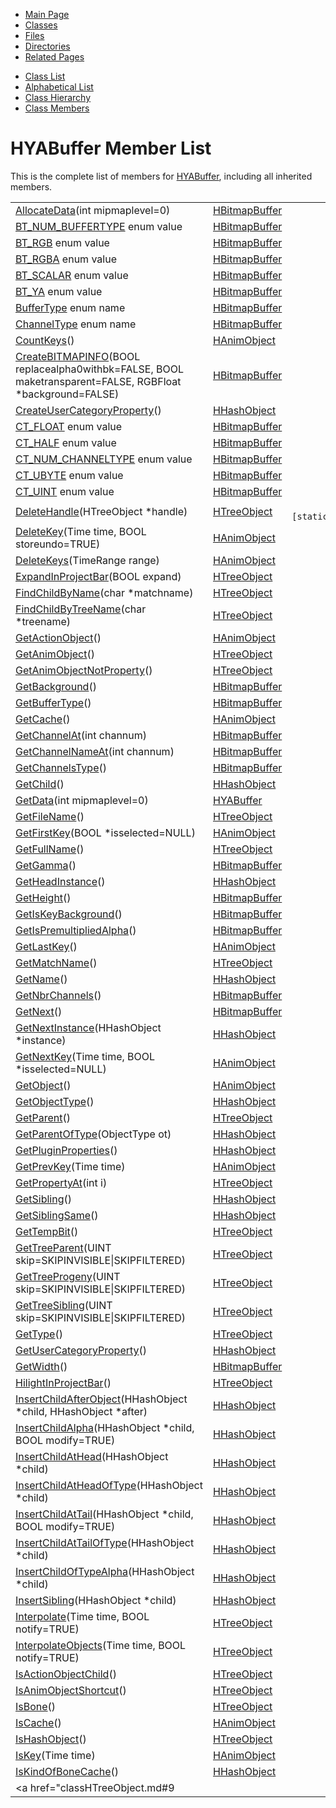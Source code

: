 <div class="tabs">

- [Main Page](index.md)
- <span id="current">[Classes](annotated.md)</span>
- [Files](files.md)
- [Directories](dirs.md)
- [Related Pages](pages.md)

</div>

<div class="tabs">

- [Class List](annotated.md)
- [Alphabetical List](classes.md)
- [Class Hierarchy](hierarchy.md)
- [Class Members](functions.md)

</div>

# HYABuffer Member List

This is the complete list of members for <a href="classHYABuffer.md" class="el">HYABuffer</a>, including all inherited members.

|  |  |  |
|----|----|----|
| <a href="classHBitmapBuffer.md#e8830560ace291fdc0784667f1f91580" class="el">AllocateData</a>(int mipmaplevel=0) | <a href="classHBitmapBuffer.md" class="el">HBitmapBuffer</a> |  |
| <a href="classHBitmapBuffer.md#6bdf0c91f27cb5f76edc6886eb10f419c30aa37dadbeaa34f95af5833718643e" class="el">BT_NUM_BUFFERTYPE</a> enum value | <a href="classHBitmapBuffer.md" class="el">HBitmapBuffer</a> |  |
| <a href="classHBitmapBuffer.md#6bdf0c91f27cb5f76edc6886eb10f419bfbc55299d5853abda88c148cabd31cd" class="el">BT_RGB</a> enum value | <a href="classHBitmapBuffer.md" class="el">HBitmapBuffer</a> |  |
| <a href="classHBitmapBuffer.md#6bdf0c91f27cb5f76edc6886eb10f419191e1123d5d060462b811e1cf8f9562e" class="el">BT_RGBA</a> enum value | <a href="classHBitmapBuffer.md" class="el">HBitmapBuffer</a> |  |
| <a href="classHBitmapBuffer.md#6bdf0c91f27cb5f76edc6886eb10f4199790677e710760eb40b785e9fce43c0e" class="el">BT_SCALAR</a> enum value | <a href="classHBitmapBuffer.md" class="el">HBitmapBuffer</a> |  |
| <a href="classHBitmapBuffer.md#6bdf0c91f27cb5f76edc6886eb10f4196661c045737508682adadc558c5267d7" class="el">BT_YA</a> enum value | <a href="classHBitmapBuffer.md" class="el">HBitmapBuffer</a> |  |
| <a href="classHBitmapBuffer.md#6bdf0c91f27cb5f76edc6886eb10f419" class="el">BufferType</a> enum name | <a href="classHBitmapBuffer.md" class="el">HBitmapBuffer</a> |  |
| <a href="classHBitmapBuffer.md#d554a7dc176ab0ceadbb9ee4a647c3d2" class="el">ChannelType</a> enum name | <a href="classHBitmapBuffer.md" class="el">HBitmapBuffer</a> |  |
| <a href="classHAnimObject.md#668ef951fe37165d284b57859a5a9ade" class="el">CountKeys</a>() | <a href="classHAnimObject.md" class="el">HAnimObject</a> |  |
| <a href="classHBitmapBuffer.md#05513298bdd6f84ba990456658128ac5" class="el">CreateBITMAPINFO</a>(BOOL replacealpha0withbk=FALSE, BOOL maketransparent=FALSE, RGBFloat \*background=FALSE) | <a href="classHBitmapBuffer.md" class="el">HBitmapBuffer</a> |  |
| <a href="classHHashObject.md#9aa03709064628d1993ac2d7194d83cf" class="el">CreateUserCategoryProperty</a>() | <a href="classHHashObject.md" class="el">HHashObject</a> |  |
| <a href="classHBitmapBuffer.md#d554a7dc176ab0ceadbb9ee4a647c3d20e15cc0864a156807f63f784bac3f09b" class="el">CT_FLOAT</a> enum value | <a href="classHBitmapBuffer.md" class="el">HBitmapBuffer</a> |  |
| <a href="classHBitmapBuffer.md#d554a7dc176ab0ceadbb9ee4a647c3d253d0b60c79df001c59cba43ff1929ef6" class="el">CT_HALF</a> enum value | <a href="classHBitmapBuffer.md" class="el">HBitmapBuffer</a> |  |
| <a href="classHBitmapBuffer.md#d554a7dc176ab0ceadbb9ee4a647c3d2e52fa2c98c247280e46a89cdfe7b1885" class="el">CT_NUM_CHANNELTYPE</a> enum value | <a href="classHBitmapBuffer.md" class="el">HBitmapBuffer</a> |  |
| <a href="classHBitmapBuffer.md#d554a7dc176ab0ceadbb9ee4a647c3d27d2931e991fc794182b46df6d565240f" class="el">CT_UBYTE</a> enum value | <a href="classHBitmapBuffer.md" class="el">HBitmapBuffer</a> |  |
| <a href="classHBitmapBuffer.md#d554a7dc176ab0ceadbb9ee4a647c3d2e5ad4f387424d5911fb914b97a3c01db" class="el">CT_UINT</a> enum value | <a href="classHBitmapBuffer.md" class="el">HBitmapBuffer</a> |  |
| <a href="classHTreeObject.md#68a56f970bf31e136b0855e2de4ac987" class="el">DeleteHandle</a>(HTreeObject \*handle) | <a href="classHTreeObject.md" class="el">HTreeObject</a> | ` [static]` |
| <a href="classHAnimObject.md#7bfea42385b70e86e14242d01506fd65" class="el">DeleteKey</a>(Time time, BOOL storeundo=TRUE) | <a href="classHAnimObject.md" class="el">HAnimObject</a> |  |
| <a href="classHAnimObject.md#ffd2c64958c237628fc3c8d613636eaf" class="el">DeleteKeys</a>(TimeRange range) | <a href="classHAnimObject.md" class="el">HAnimObject</a> |  |
| <a href="classHTreeObject.md#b185755bbb59d784cfb72664b3e478a7" class="el">ExpandInProjectBar</a>(BOOL expand) | <a href="classHTreeObject.md" class="el">HTreeObject</a> |  |
| <a href="classHTreeObject.md#ab3ce178e828b1b54051bd4f219e271a" class="el">FindChildByName</a>(char \*matchname) | <a href="classHTreeObject.md" class="el">HTreeObject</a> |  |
| <a href="classHTreeObject.md#3b0b70f3e9001b04fcec593ca1a22420" class="el">FindChildByTreeName</a>(char \*treename) | <a href="classHTreeObject.md" class="el">HTreeObject</a> |  |
| <a href="classHAnimObject.md#7f4814e03bdbe2508c6ed4160fb55d7d" class="el">GetActionObject</a>() | <a href="classHAnimObject.md" class="el">HAnimObject</a> |  |
| <a href="classHTreeObject.md#3d44b30ac7fcf929e97c61fa6970c5f1" class="el">GetAnimObject</a>() | <a href="classHTreeObject.md" class="el">HTreeObject</a> |  |
| <a href="classHTreeObject.md#5433fa82f429c17bcc63866680b58754" class="el">GetAnimObjectNotProperty</a>() | <a href="classHTreeObject.md" class="el">HTreeObject</a> |  |
| <a href="classHBitmapBuffer.md#b804427fc19146300af4c084ca1232ea" class="el">GetBackground</a>() | <a href="classHBitmapBuffer.md" class="el">HBitmapBuffer</a> |  |
| <a href="classHBitmapBuffer.md#a1b2b8fc06e04650516eaf5289ecf860" class="el">GetBufferType</a>() | <a href="classHBitmapBuffer.md" class="el">HBitmapBuffer</a> |  |
| <a href="classHAnimObject.md#7c3338fc6e08706ddad054b1525ab709" class="el">GetCache</a>() | <a href="classHAnimObject.md" class="el">HAnimObject</a> |  |
| <a href="classHBitmapBuffer.md#96e0486821b8a819072c1943f9f87a64" class="el">GetChannelAt</a>(int channum) | <a href="classHBitmapBuffer.md" class="el">HBitmapBuffer</a> |  |
| <a href="classHBitmapBuffer.md#9e31c7df549d3c6b21495b286c5992dd" class="el">GetChannelNameAt</a>(int channum) | <a href="classHBitmapBuffer.md" class="el">HBitmapBuffer</a> |  |
| <a href="classHBitmapBuffer.md#26551028538b3f4aa5388f79eabca331" class="el">GetChannelsType</a>() | <a href="classHBitmapBuffer.md" class="el">HBitmapBuffer</a> |  |
| <a href="classHHashObject.md#3da8b1d86f721bfb3262ab8f42d0b7e9" class="el">GetChild</a>() | <a href="classHHashObject.md" class="el">HHashObject</a> |  |
| <a href="classHYABuffer.md#0d8d80e83c37f330460175a261e91967" class="el">GetData</a>(int mipmaplevel=0) | <a href="classHYABuffer.md" class="el">HYABuffer</a> |  |
| <a href="classHTreeObject.md#441760acf64ee395f3bf55dea6470fc6" class="el">GetFileName</a>() | <a href="classHTreeObject.md" class="el">HTreeObject</a> |  |
| <a href="classHAnimObject.md#eb35d3d43f0898362662c5e86e43e3fb" class="el">GetFirstKey</a>(BOOL \*isselected=NULL) | <a href="classHAnimObject.md" class="el">HAnimObject</a> |  |
| <a href="classHTreeObject.md#c2d927d82e5a3a64640c06443f40bf73" class="el">GetFullName</a>() | <a href="classHTreeObject.md" class="el">HTreeObject</a> |  |
| <a href="classHBitmapBuffer.md#afcb03ef1c1eb4a4681aed36e60d82ee" class="el">GetGamma</a>() | <a href="classHBitmapBuffer.md" class="el">HBitmapBuffer</a> |  |
| <a href="classHHashObject.md#5616a8d6197ea5f43bfb5cbf3f9b8f5e" class="el">GetHeadInstance</a>() | <a href="classHHashObject.md" class="el">HHashObject</a> |  |
| <a href="classHBitmapBuffer.md#35170f8abe223996b6ba9a0ee517f031" class="el">GetHeight</a>() | <a href="classHBitmapBuffer.md" class="el">HBitmapBuffer</a> |  |
| <a href="classHBitmapBuffer.md#877f18f56fa87141fefef1df4264f49b" class="el">GetIsKeyBackground</a>() | <a href="classHBitmapBuffer.md" class="el">HBitmapBuffer</a> |  |
| <a href="classHBitmapBuffer.md#0aa3b5b9aed125e0f69ad2c639c67745" class="el">GetIsPremultipliedAlpha</a>() | <a href="classHBitmapBuffer.md" class="el">HBitmapBuffer</a> |  |
| <a href="classHAnimObject.md#0379dcc491904356edfc1e090ba496f8" class="el">GetLastKey</a>() | <a href="classHAnimObject.md" class="el">HAnimObject</a> |  |
| <a href="classHTreeObject.md#393dff0d5bf352fbad6c3552387bca4a" class="el">GetMatchName</a>() | <a href="classHTreeObject.md" class="el">HTreeObject</a> |  |
| <a href="classHHashObject.md#d85b49d73e45d0431b18e5a61c7e6f3f" class="el">GetName</a>() | <a href="classHHashObject.md" class="el">HHashObject</a> |  |
| <a href="classHBitmapBuffer.md#b062d260dfc6363d45c095431f549824" class="el">GetNbrChannels</a>() | <a href="classHBitmapBuffer.md" class="el">HBitmapBuffer</a> |  |
| <a href="classHBitmapBuffer.md#0d4ba4036cc2dcca8c73cdde356797cd" class="el">GetNext</a>() | <a href="classHBitmapBuffer.md" class="el">HBitmapBuffer</a> |  |
| <a href="classHHashObject.md#e63536d1fd80fc0931ab7aa73d18d8c1" class="el">GetNextInstance</a>(HHashObject \*instance) | <a href="classHHashObject.md" class="el">HHashObject</a> |  |
| <a href="classHAnimObject.md#e5c702148c17c9eff98f82ef6e271b35" class="el">GetNextKey</a>(Time time, BOOL \*isselected=NULL) | <a href="classHAnimObject.md" class="el">HAnimObject</a> |  |
| <a href="classHAnimObject.md#df6befb16a611cdfcd5dadd41ce3d4cc" class="el">GetObject</a>() | <a href="classHAnimObject.md" class="el">HAnimObject</a> |  |
| <a href="classHHashObject.md#effdee082fe387ec5dd54c03a2e22ed0" class="el">GetObjectType</a>() | <a href="classHHashObject.md" class="el">HHashObject</a> |  |
| <a href="classHTreeObject.md#aea074b20b6f6571959609e921d58de5" class="el">GetParent</a>() | <a href="classHTreeObject.md" class="el">HTreeObject</a> |  |
| <a href="classHHashObject.md#7cc7a014d4e2a101c1982a2f1b027cfe" class="el">GetParentOfType</a>(ObjectType ot) | <a href="classHHashObject.md" class="el">HHashObject</a> |  |
| <a href="classHHashObject.md#29e1059084f6ff925a74d86aeb9e3754" class="el">GetPluginProperties</a>() | <a href="classHHashObject.md" class="el">HHashObject</a> |  |
| <a href="classHAnimObject.md#d57ca6818a68df5c0dd17e909385aeaa" class="el">GetPrevKey</a>(Time time) | <a href="classHAnimObject.md" class="el">HAnimObject</a> |  |
| <a href="classHTreeObject.md#bb221cb3dea0d7da15bab04f12e0af7a" class="el">GetPropertyAt</a>(int i) | <a href="classHTreeObject.md" class="el">HTreeObject</a> |  |
| <a href="classHHashObject.md#d6ea8ca9057dc82025912c710057fe09" class="el">GetSibling</a>() | <a href="classHHashObject.md" class="el">HHashObject</a> |  |
| <a href="classHHashObject.md#5788d8ba32b9eb644c937edf2c937409" class="el">GetSiblingSame</a>() | <a href="classHHashObject.md" class="el">HHashObject</a> |  |
| <a href="classHTreeObject.md#640699e574b6d3910dd388eebe21e6ec" class="el">GetTempBit</a>() | <a href="classHTreeObject.md" class="el">HTreeObject</a> |  |
| <a href="classHTreeObject.md#a9f532f72ce29f8555daa2c26ce32e49" class="el">GetTreeParent</a>(UINT skip=SKIPINVISIBLE\|SKIPFILTERED) | <a href="classHTreeObject.md" class="el">HTreeObject</a> |  |
| <a href="classHTreeObject.md#ddeb98d5cf1bdde9d31e8d13774619dd" class="el">GetTreeProgeny</a>(UINT skip=SKIPINVISIBLE\|SKIPFILTERED) | <a href="classHTreeObject.md" class="el">HTreeObject</a> |  |
| <a href="classHTreeObject.md#afae92abc783f082ab8db3fc5fc172b5" class="el">GetTreeSibling</a>(UINT skip=SKIPINVISIBLE\|SKIPFILTERED) | <a href="classHTreeObject.md" class="el">HTreeObject</a> |  |
| <a href="classHTreeObject.md#97bbe45df6b2b139c951f179d5dc83b8" class="el">GetType</a>() | <a href="classHTreeObject.md" class="el">HTreeObject</a> |  |
| <a href="classHHashObject.md#9dd87d4e3e2d7a3ba397c36320e04627" class="el">GetUserCategoryProperty</a>() | <a href="classHHashObject.md" class="el">HHashObject</a> |  |
| <a href="classHBitmapBuffer.md#ce2848c68165384ff92043fdf7f975ff" class="el">GetWidth</a>() | <a href="classHBitmapBuffer.md" class="el">HBitmapBuffer</a> |  |
| <a href="classHTreeObject.md#63e69ca9db004742fc04acf44c36853e" class="el">HilightInProjectBar</a>() | <a href="classHTreeObject.md" class="el">HTreeObject</a> |  |
| <a href="classHHashObject.md#a42ade8055e415435caf3aa5b308373b" class="el">InsertChildAfterObject</a>(HHashObject \*child, HHashObject \*after) | <a href="classHHashObject.md" class="el">HHashObject</a> |  |
| <a href="classHHashObject.md#06f1f72c7b32b64359b27695aa63a301" class="el">InsertChildAlpha</a>(HHashObject \*child, BOOL modify=TRUE) | <a href="classHHashObject.md" class="el">HHashObject</a> |  |
| <a href="classHHashObject.md#47582aa91076a78c11195600c5e7b695" class="el">InsertChildAtHead</a>(HHashObject \*child) | <a href="classHHashObject.md" class="el">HHashObject</a> |  |
| <a href="classHHashObject.md#79d9f3da581d6ce06860fb2929ed2c91" class="el">InsertChildAtHeadOfType</a>(HHashObject \*child) | <a href="classHHashObject.md" class="el">HHashObject</a> |  |
| <a href="classHHashObject.md#f2d2000e6260ea8ab06a3f02a584bedc" class="el">InsertChildAtTail</a>(HHashObject \*child, BOOL modify=TRUE) | <a href="classHHashObject.md" class="el">HHashObject</a> |  |
| <a href="classHHashObject.md#f35eb4f169883fe9880e3f067175f067" class="el">InsertChildAtTailOfType</a>(HHashObject \*child) | <a href="classHHashObject.md" class="el">HHashObject</a> |  |
| <a href="classHHashObject.md#ba2b2332d726c87d6c2c39ac21123a71" class="el">InsertChildOfTypeAlpha</a>(HHashObject \*child) | <a href="classHHashObject.md" class="el">HHashObject</a> |  |
| <a href="classHHashObject.md#20d5f0165a9679a8d9c3c01d38fbadb6" class="el">InsertSibling</a>(HHashObject \*child) | <a href="classHHashObject.md" class="el">HHashObject</a> |  |
| <a href="classHTreeObject.md#b22bd4e7d4ee16faac11bd67d2b832c2" class="el">Interpolate</a>(Time time, BOOL notify=TRUE) | <a href="classHTreeObject.md" class="el">HTreeObject</a> |  |
| <a href="classHTreeObject.md#0dc17c1e3538a6c838d2a8f32b6b5424" class="el">InterpolateObjects</a>(Time time, BOOL notify=TRUE) | <a href="classHTreeObject.md" class="el">HTreeObject</a> |  |
| <a href="classHTreeObject.md#0e3e0bf6de9458606f173f745f3eb976" class="el">IsActionObjectChild</a>() | <a href="classHTreeObject.md" class="el">HTreeObject</a> |  |
| <a href="classHTreeObject.md#f747ef35d50e7ed68029953a77a0cf07" class="el">IsAnimObjectShortcut</a>() | <a href="classHTreeObject.md" class="el">HTreeObject</a> |  |
| <a href="classHTreeObject.md#5f4a9157eae9a56e90bf06cac20a7f54" class="el">IsBone</a>() | <a href="classHTreeObject.md" class="el">HTreeObject</a> |  |
| <a href="classHAnimObject.md#9016643866e5d93362934fdb288d911a" class="el">IsCache</a>() | <a href="classHAnimObject.md" class="el">HAnimObject</a> |  |
| <a href="classHTreeObject.md#3cc50d1bfcedd6d4c7e0ca9d222acc3c" class="el">IsHashObject</a>() | <a href="classHTreeObject.md" class="el">HTreeObject</a> |  |
| <a href="classHAnimObject.md#5053985d57baafc4d758f97990c134d6" class="el">IsKey</a>(Time time) | <a href="classHAnimObject.md" class="el">HAnimObject</a> |  |
| <a href="classHHashObject.md#10cdf81d35cde6c49e8a699b74aa5482" class="el">IsKindOfBoneCache</a>() | <a href="classHHashObject.md" class="el">HHashObject</a> |  |
| <a href="classHTreeObject.md#9